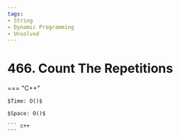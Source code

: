 ```yaml
---
tags:
- String
- Dynamic Programming
- Unsolved
---
```



# 466. Count The Repetitions

=== "C++"

    $Time: O()$

    $Space: O()$

    ``` c++
    ```